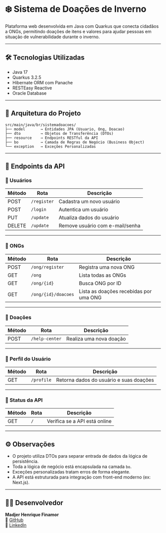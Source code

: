# ❄️ Sistema de Doações de Inverno

Plataforma web desenvolvida em Java com Quarkus que conecta cidadãos a ONGs, permitindo doações de itens e valores para ajudar pessoas em situação de vulnerabilidade durante o inverno.

---

## 🛠️ Tecnologias Utilizadas

- Java 17  
- Quarkus 3.2.5  
- Hibernate ORM com Panache  
- RESTEasy Reactive  
- Oracle Database

---

## 🧱 Arquitetura do Projeto

```
src/main/java/br/sistemadoacoes/
├── model       → Entidades JPA (Usuario, Ong, Doacao)
├── dto         → Objetos de Transferência (DTOs)
├── resource    → Endpoints RESTful da API
├── bo          → Camada de Regras de Negócio (Business Object)
└── exception   → Exceções Personalizadas
```

---

## 🔁 Endpoints da API

### 👤 Usuários

| Método | Rota         | Descrição                         |
|--------|--------------|-----------------------------------|
| POST   | `/register`  | Cadastra um novo usuário          |
| POST   | `/login`     | Autentica um usuário              |
| PUT    | `/update`    | Atualiza dados do usuário         |
| DELETE | `/update`    | Remove usuário com e-mail/senha   |

---

### 🏢 ONGs

| Método | Rota                  | Descrição                              |
|--------|-----------------------|----------------------------------------|
| POST   | `/ong/register`       | Registra uma nova ONG                  |
| GET    | `/ong`                | Lista todas as ONGs                    |
| GET    | `/ong/{id}`           | Busca ONG por ID                       |
| GET    | `/ong/{id}/doacoes`   | Lista as doações recebidas por uma ONG|

---

### 💸 Doações

| Método | Rota           | Descrição                   |
|--------|----------------|-----------------------------|
| POST   | `/help-center` | Realiza uma nova doação     |

---

### 🧾 Perfil do Usuário

| Método | Rota       | Descrição                                |
|--------|------------|------------------------------------------|
| GET    | `/profile` | Retorna dados do usuário e suas doações  |

---

### 📡 Status da API

| Método | Rota   | Descrição                     |
|--------|--------|-------------------------------|
| GET    | `/`    | Verifica se a API está online |

---

## ⚙️ Observações

- O projeto utiliza DTOs para separar entrada de dados da lógica de persistência.
- Toda a lógica de negócio está encapsulada na camada `bo`.
- Exceções personalizadas tratam erros de forma elegante.
- A API está estruturada para integração com front-end moderno (ex: Next.js).

---

## 👨‍💻 Desenvolvedor

**Madjer Henrique Finamor**  
🔗 [GitHub](https://github.com/MadjerFin)  
🔗 [LinkedIn](https://www.linkedin.com/in/madjer-finamor-51196117b/)